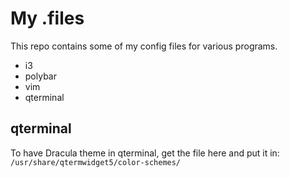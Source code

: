# My .files
This repo contains some of my config files for various programs.

- i3
- polybar
- vim
- qterminal

## qterminal
To have Dracula theme in qterminal, get the file here and put it in: `/usr/share/qtermwidget5/color-schemes/`


